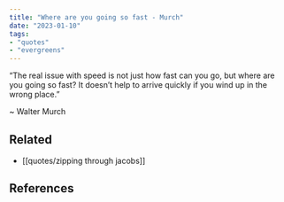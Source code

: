 ```yaml
---
title: "Where are you going so fast - Murch"
date: "2023-01-10"
tags:
- "quotes"
- "evergreens"
---
```


“The real issue with speed is not just how fast can you go, but where are you going so fast? It doesn’t help to arrive quickly if you wind up in the wrong place.”

~ Walter Murch

## Related

- [[quotes/zipping through jacobs]]

## References